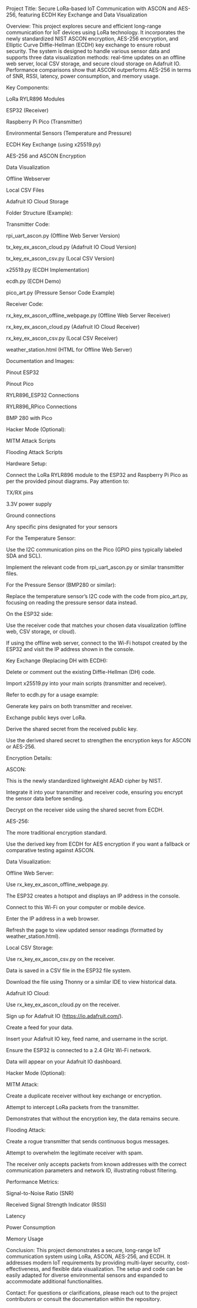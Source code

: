 Project Title: Secure LoRa-based IoT Communication with ASCON and AES-256, featuring ECDH Key Exchange and Data Visualization

Overview: This project explores secure and efficient long-range communication for IoT devices using LoRa technology. It incorporates the newly standardized NIST ASCON encryption, AES-256 encryption, and Elliptic Curve Diffie-Hellman (ECDH) key exchange to ensure robust security. The system is designed to handle various sensor data and supports three data visualization methods: real-time updates on an offline web server, local CSV storage, and secure cloud storage on Adafruit IO. Performance comparisons show that ASCON outperforms AES-256 in terms of SNR, RSSI, latency, power consumption, and memory usage.

Key Components:

LoRa RYLR896 Modules

ESP32 (Receiver)

Raspberry Pi Pico (Transmitter)

Environmental Sensors (Temperature and Pressure)

ECDH Key Exchange (using x25519.py)

AES-256 and ASCON Encryption

Data Visualization

Offline Webserver

Local CSV Files

Adafruit IO Cloud Storage

Folder Structure (Example):

Transmitter Code:

rpi_uart_ascon.py (Offline Web Server Version)

tx_key_ex_ascon_cloud.py (Adafruit IO Cloud Version)

tx_key_ex_ascon_csv.py (Local CSV Version)

x25519.py (ECDH Implementation)

ecdh.py (ECDH Demo)

pico_art.py (Pressure Sensor Code Example)

Receiver Code:

rx_key_ex_ascon_offline_webpage.py (Offline Web Server Receiver)

rx_key_ex_ascon_cloud.py (Adafruit IO Cloud Receiver)

rx_key_ex_ascon_csv.py (Local CSV Receiver)

weather_station.html (HTML for Offline Web Server)

Documentation and Images:

Pinout ESP32

Pinout Pico

RYLR896_ESP32 Connections

RYLR896_RPico Connections

BMP 280 with Pico

Hacker Mode (Optional):

MITM Attack Scripts

Flooding Attack Scripts

Hardware Setup:

Connect the LoRa RYLR896 module to the ESP32 and Raspberry Pi Pico as per the provided pinout diagrams. Pay attention to:

TX/RX pins

3.3V power supply

Ground connections

Any specific pins designated for your sensors

For the Temperature Sensor:

Use the I2C communication pins on the Pico (GPIO pins typically labeled SDA and SCL).

Implement the relevant code from rpi_uart_ascon.py or similar transmitter files.

For the Pressure Sensor (BMP280 or similar):

Replace the temperature sensor’s I2C code with the code from pico_art.py, focusing on reading the pressure sensor data instead.

On the ESP32 side:

Use the receiver code that matches your chosen data visualization (offline web, CSV storage, or cloud).

If using the offline web server, connect to the Wi-Fi hotspot created by the ESP32 and visit the IP address shown in the console.

Key Exchange (Replacing DH with ECDH):

Delete or comment out the existing Diffie-Hellman (DH) code.

Import x25519.py into your main scripts (transmitter and receiver).

Refer to ecdh.py for a usage example:

Generate key pairs on both transmitter and receiver.

Exchange public keys over LoRa.

Derive the shared secret from the received public key.

Use the derived shared secret to strengthen the encryption keys for ASCON or AES-256.

Encryption Details:

ASCON:

This is the newly standardized lightweight AEAD cipher by NIST.

Integrate it into your transmitter and receiver code, ensuring you encrypt the sensor data before sending.

Decrypt on the receiver side using the shared secret from ECDH.

AES-256:

The more traditional encryption standard.

Use the derived key from ECDH for AES encryption if you want a fallback or comparative testing against ASCON.

Data Visualization:

Offline Web Server:

Use rx_key_ex_ascon_offline_webpage.py.

The ESP32 creates a hotspot and displays an IP address in the console.

Connect to this Wi-Fi on your computer or mobile device.

Enter the IP address in a web browser.

Refresh the page to view updated sensor readings (formatted by weather_station.html).

Local CSV Storage:

Use rx_key_ex_ascon_csv.py on the receiver.

Data is saved in a CSV file in the ESP32 file system.

Download the file using Thonny or a similar IDE to view historical data.

Adafruit IO Cloud:

Use rx_key_ex_ascon_cloud.py on the receiver.

Sign up for Adafruit IO (https://io.adafruit.com/).

Create a feed for your data.

Insert your Adafruit IO key, feed name, and username in the script.

Ensure the ESP32 is connected to a 2.4 GHz Wi-Fi network.

Data will appear on your Adafruit IO dashboard.

Hacker Mode (Optional):

MITM Attack:

Create a duplicate receiver without key exchange or encryption.

Attempt to intercept LoRa packets from the transmitter.

Demonstrates that without the encryption key, the data remains secure.

Flooding Attack:

Create a rogue transmitter that sends continuous bogus messages.

Attempt to overwhelm the legitimate receiver with spam.

The receiver only accepts packets from known addresses with the correct communication parameters and network ID, illustrating robust filtering.

Performance Metrics:

Signal-to-Noise Ratio (SNR)

Received Signal Strength Indicator (RSSI)

Latency

Power Consumption

Memory Usage

Conclusion: This project demonstrates a secure, long-range IoT communication system using LoRa, ASCON, AES-256, and ECDH. It addresses modern IoT requirements by providing multi-layer security, cost-effectiveness, and flexible data visualization. The setup and code can be easily adapted for diverse environmental sensors and expanded to accommodate additional functionalities.

Contact: For questions or clarifications, please reach out to the project contributors or consult the documentation within the repository.
